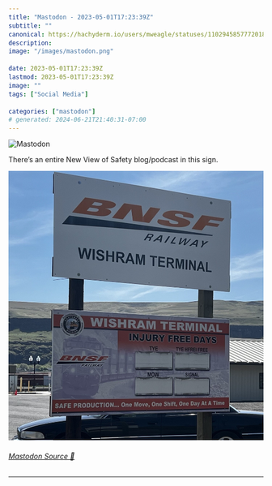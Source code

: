 ```yaml
---
title: "Mastodon - 2023-05-01T17:23:39Z"
subtitle: ""
canonical: https://hachyderm.io/users/mweagle/statuses/110294585777201836
description:
image: "/images/mastodon.png"

date: 2023-05-01T17:23:39Z
lastmod: 2023-05-01T17:23:39Z
image: ""
tags: ["Social Media"]

categories: ["mastodon"]
# generated: 2024-06-21T21:40:31-07:00
---
```

![Mastodon](/images/mastodon.png)

<p>There’s an entire New View of Safety blog/podcast in this sign.</p>

![A Burlington Northern Santa Fe railway station safety sign with four "days since incident" categories, each one of which is blank.](14b2bfba23f9ba6b.jpg)

###### [Mastodon Source 🐘](https://hachyderm.io/@mweagle/110294585777201836)

___
